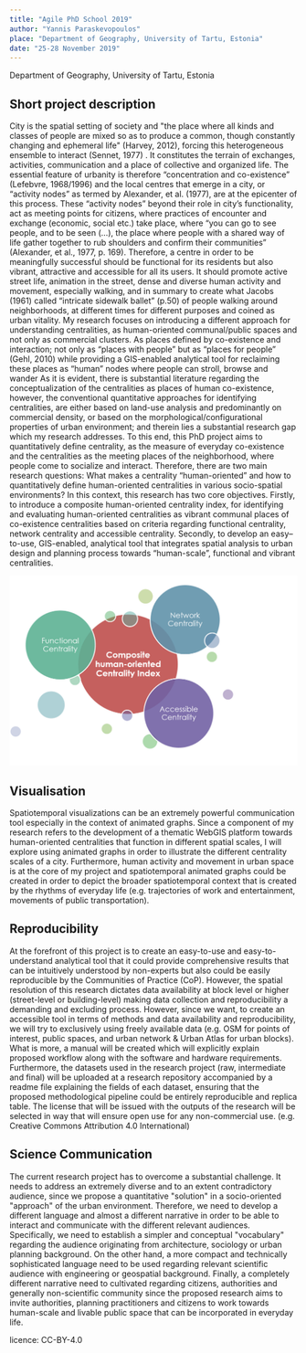 ```yaml
---
title: "Agile PhD School 2019"
author: "Yannis Paraskevopoulos"
place: "Department of Geography, University of Tartu, Estonia"
date: "25-28 November 2019"
---
```


Department of Geography, University of Tartu, Estonia

## Short project description 
City is the spatial setting of society and "the place where all kinds and classes of people are mixed so as to produce a common, though constantly changing and ephemeral life" (Harvey, 2012), forcing this heterogeneous ensemble to interact (Sennet, 1977) . It constitutes the terrain of exchanges, activities, communication and a place of collective and organized life. The essential feature of urbanity is therefore “concentration and co-existence” (Lefebvre, 1968/1996)  and the local centres that emerge in a city, or “activity nodes” as termed by Alexander, et al. (1977), are at the epicenter of this process. These “activity nodes” beyond their role in city’s functionality, act as meeting points for citizens, where practices of encounter and exchange (economic, social etc.) take place, where “you can go to see people, and to be seen (…), the place where people with a shared way of life gather together to rub shoulders and confirm their communities” (Alexander, et al., 1977, p. 169). Therefore, a centre in order to be meaningfully successful should be functional for its residents but also vibrant, attractive and accessible for all its users. It should promote active street life, animation in the street, dense and diverse human activity and movement, especially walking, and in summary to create what Jacobs (1961)  called “intricate sidewalk ballet” (p.50) of people walking around neighborhoods, at different times for different purposes and coined as urban vitality. My research focuses on introducing a different approach for understanding centralities, as human-oriented communal/public spaces and not only as commercial clusters. As places defined by co-existence and interaction; not only as “places with people” but as “places for people” (Gehl, 2010)  while providing a GIS-enabled analytical tool for reclaiming these places as “human” nodes where people can stroll, browse and wander
As it is evident, there is substantial literature regarding the conceptualization of the centralities as places of human co-existence, however, the conventional quantitative approaches for identifying centralities, are either based on land-use analysis and predominantly on commercial density, or based on the morphological/configurational properties of urban environment; and therein lies a substantial research gap which my research addresses. To this end, this PhD project aims to quantitatively define centrality, as the measure of everyday co-existence and the centralities as the meeting places of the neighborhood, where people come to socialize and interact. Therefore, there are two main research questions: What makes a centrality “human-oriented” and how to quantitatively define human-oriented centralities in various socio-spatial environments? In this context, this research has two core objectives. Firstly, to introduce a composite human-oriented centrality index, for identifying and evaluating human-oriented centralities as vibrant communal places of co-existence centralities based on criteria regarding functional centrality, network centrality and accessible centrality. Secondly, to develop an easy–to-use, GIS-enabled, analytical tool that integrates spatial analysis to urban design and planning process towards “human-scale”, functional and vibrant centralities.

![Conceptualization of the Composite human-oriented Centrality index](Graph_v2.png) 

## Visualisation

Spatiotemporal visualizations can be an extremely powerful communication tool especially in the context of animated graphs. Since a component of my research refers to the development of a thematic WebGIS platform towards human-oriented centralities that function in different spatial scales, I will explore using animated graphs in order to illustrate the different centrality scales of a city. Furthermore, human activity and movement in urban space is at the core of my project and spatiotemporal animated graphs could be created in order to depict the broader spatiotemporal context that is created by the rhythms of everyday life (e.g. trajectories of work and entertainment, movements of public transportation).              


## Reproducibility 

At the forefront of this project is to create an easy-to-use and easy-to-understand analytical tool that it could provide comprehensive results that can be intuitively understood by non-experts but also could be easily reproducible by the Communities of Practice (CoP). However, the spatial resolution of this research dictates data availability at block level or higher (street-level or building-level) making data collection and reproducibility a demanding and excluding process. However, since we want, to create an accessible tool in terms of methods and data availability and reproducibility, we will try to exclusively using freely available data (e.g. OSM for points of interest, public spaces, and urban network & Urban Atlas for urban blocks). What is more, a manual will be created which will explicitly explain proposed workflow along with the software and hardware requirements. Furthermore, the datasets used in the research project (raw, intermediate and final) will be uploaded at a research repository accompanied by a readme file explaining the fields of each dataset, ensuring that the proposed methodological pipeline could be entirely reproducible and replica table. The license that will be issued with the outputs of the research will be selected in way that will ensure open use for any non-commercial use. (e.g. Creative Commons Attribution 4.0 International)     

## Science Communication 

The current research project has to overcome a substantial challenge. It needs to address an extremely diverse and to an extent contradictory audience, since we propose a quantitative "solution" in a socio-oriented "approach" of the urban environment. Therefore, we need to develop a different language and almost a different narrative in order to be able to interact and communicate with the different relevant audiences. Specifically, we need to establish a simpler and conceptual "vocabulary" regarding the audience originating from architecture, sociology or urban planning background. On the other hand, a more compact and technically sophisticated language need to be used regarding relevant scientific audience with engineering or geospatial background. Finally, a completely different narrative need to cultivated regarding citizens, authorities and generally non-scientific community since the proposed research aims to invite authorities, planning practitioners and citizens to work towards human-scale and livable public space that can be incorporated in everyday life.


licence: CC-BY-4.0

